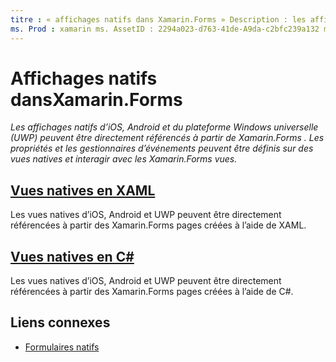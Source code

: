 ```yaml
---
titre : « affichages natifs dans Xamarin.Forms » Description : les affichages natifs d’iOS, Android et la plateforme Windows universelle (UWP) peuvent être directement référencés à partir de Xamarin.Forms et ils peuvent interagir avec les Xamarin.Forms vues.
ms. Prod : xamarin ms. AssetID : 2294a023-d763-41de-A9da-c2bfc239a132 ms. Technology : xamarin-Forms Author : davidbritch ms. Author : dabritch ms. Date : 11/24/2016 No-Loc : [ Xamarin.Forms , Xamarin.Essentials ]
---
```


# <a name="native-views-in-xamarinforms"></a>Affichages natifs dansXamarin.Forms

_Les affichages natifs d’iOS, Android et du plateforme Windows universelle (UWP) peuvent être directement référencés à partir de Xamarin.Forms . Les propriétés et les gestionnaires d’événements peuvent être définis sur des vues natives et interagir avec les Xamarin.Forms vues._

## <a name="native-views-in-xaml"></a>[Vues natives en XAML](xaml.md)

Les vues natives d’iOS, Android et UWP peuvent être directement référencées à partir des Xamarin.Forms pages créées à l’aide de XAML.

## <a name="native-views-in-c"></a>[Vues natives en C#](code.md)

Les vues natives d’iOS, Android et UWP peuvent être directement référencées à partir des Xamarin.Forms pages créées à l’aide de C#.

## <a name="related-links"></a>Liens connexes

- [Formulaires natifs](~/xamarin-forms/platform/native-forms.md)
